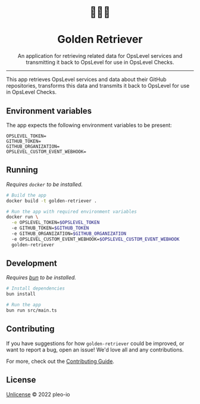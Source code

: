 <h1 align="center">
🐶🦮🐶
</h1>
<h1 align="center">Golden Retriever</h1>

<p align="center">An application for retrieving related data for OpsLevel services and transmitting it back to OpsLevel for use in OpsLevel Checks. </p>

---

This app retrieves OpsLevel services and data about their GitHub repositories, transforms this data and transmits it back to OpsLevel for use in OpsLevel Checks.

## Environment variables

The app expects the following environment variables to be present:

```
OPSLEVEL_TOKEN=
GITHUB_TOKEN=
GITHUB_ORGANIZATION=
OPSLEVEL_CUSTOM_EVENT_WEBHOOK=
```

## Running

_Requires `docker` to be installed._

```sh
# Build the app
docker build -t golden-retriever .

# Run the app with required environment variables
docker run \
  -e OPSLEVEL_TOKEN=$OPSLEVEL_TOKEN
  -e GITHUB_TOKEN=$GITHUB_TOKEN
  -e GITHUB_ORGANIZATION=$GITHUB_ORGANIZATION
  -e OPSLEVEL_CUSTOM_EVENT_WEBHOOK=$OPSLEVEL_CUSTOM_EVENT_WEBHOOK
  golden-retriever
```

## Development

_Requires [bun](https://bun.sh) to be installed._

```sh
# Install dependencies
bun install

# Run the app
bun run src/main.ts
```

## Contributing

If you have suggestions for how `golden-retriever` could be improved, or want to report a bug, open an issue! We'd love all and any contributions.

For more, check out the [Contributing Guide](CONTRIBUTING.md).

## License

[Unlicense](LICENSE) © 2022 pleo-io
